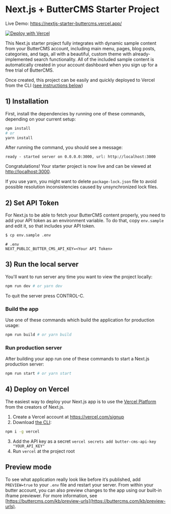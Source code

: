 # Next.js + ButterCMS Starter Project
Live Demo: https://nextjs-starter-buttercms.vercel.app/

[![Deploy with Vercel](https://vercel.com/button)](https://vercel.com/new/clone?repository-url=https%3A%2F%2Fgithub.com%2FButterCMS%2Fnextjs-starter-buttercms)


This Next.js starter project fully integrates with dynamic sample content from your ButterCMS account, including main menu, pages, blog posts, categories, and tags, all with a beautiful, custom theme with already-implemented search functionality. All of the included sample content is automatically created in your account dashboard when you sign up for a free trial of ButterCMS.

Once created, this project can be easily and quickly deployed to Vercel from the CLI ([see instructions below](#deploy-on-vercel))


## 1) Installation

First, install the dependencies by running one of these commands, depending on your current setup:
```bash
npm install
# or
yarn install
```
After running the command, you should see a message:
```
ready - started server on 0.0.0.0:3000, url: http://localhost:3000
```
Congratulations! Your starter project is now live and can be viewed at [http://localhost:3000](http://localhost:3000).

If you use yarn, you might want to delete `package-lock.json` file to avoid possible  resolution inconsistencies caused by unsynchronized lock files.

## 2) Set API Token

For Next.js to be able to fetch your ButterCMS content properly, you need to add your API token as an environment variable. To do that, copy `env.sample` and edit it, so that includes your API token.

```bash
$ cp env.sample .env
```
```
# .env
NEXT_PUBLIC_BUTTER_CMS_API_KEY=<Your API Token>
```

## 3) Run the local server
You'll want to run server any time you want to view the project locally:

```bash
npm run dev # or yarn dev
```

To quit the server press CONTROL-C.

### Build the app
Use one of these commands which build the application for production usage:

```bash
npm run build # or yarn build
```

### Run production server
After building your app run one of these commands to start a Next.js production server:

```bash
npm run start # or yarn start
```

## 4) Deploy on Vercel

The easiest way to deploy your Next.js app is to use the [Vercel Platform](https://vercel.com/new?utm_medium=default-template&filter=next.js&utm_source=create-next-app&utm_campaign=create-next-app-readme) from the creators of Next.js.

1. Create a Vercel account at https://vercel.com/signup
2. Download [the CLI](https://vercel.com/download):
```bash
npm i -g vercel
```
3. Add the API key as a secret `vercel secrets add butter-cms-api-key "YOUR_API_KEY"`
4. Run `vercel` at the project root

## Preview mode
To see what application really look like before it’s published, add `PREVIEW=true` to your `.env` file and restart your server. From within your butter account, you can also preview changes to the app using our built-in iframe previewer. For more information, see [https://buttercms.com/kb/preview-urls](https://buttercms.com/kb/preview-urls).
